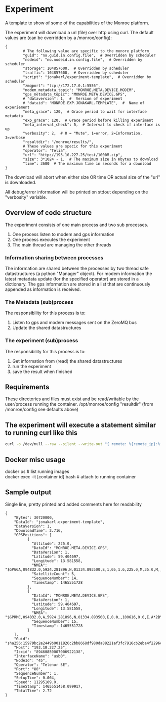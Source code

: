 
# Experiment
A template to show of some of the capabilities of the Monroe platform.

The experiment will download a url (file) over http using curl.
The default values are (can be overridden by a /monroe/config):
```
{
        # The following value are specific to the monore platform
        "guid": "no.guid.in.config.file",  # Overridden by scheduler
        "nodeid": "no.nodeid.in.config.file",  # Overridden by scheduler
        "storage": 104857600,  # Overridden by scheduler
        "traffic": 104857600,  # Overridden by scheduler
        "script": "jonakarl/experiment-template",  # Overridden by scheduler
        "zmqport": "tcp://172.17.0.1:5556",
        "modem_metadata_topic": "MONROE.META.DEVICE.MODEM",
        "gps_metadata_topic": "MONROE.META.DEVICE.GPS",
        # "dataversion": 1,  #  Version of experiment
        # "dataid": "MONROE.EXP.JONAKARL.TEMPLATE",  #  Name of experiement
        "meta_grace": 120,  # Grace period to wait for interface metadata
        "exp_grace": 120,  # Grace period before killing experiment
        "meta_interval_check": 5,  # Interval to check if interface is up
        "verbosity": 2,  # 0 = "Mute", 1=error, 2=Information, 3=verbose
        "resultdir": "/monroe/results/",
        # These values are specic for this experiment
        "operator": "Telia",
        "url": "http://193.10.227.25/test/1000M.zip",
        "size": 3*1024 - 1,  # The maximum size in Kbytes to download
        "time": 3600  # The maximum time in seconds for a download
}
```
The download will abort when either size OR time OR actual size of the "url" is
 downloaded.

All debug/error information will be printed on stdout
 depending on the "verbosity" variable.

## Overview of code structure
The experiment consists of one main process and two sub processes.
 1. One process listen to modem and gps information
 3. One process executes the experiment
 4. The main thread are managing the other threads

### Information sharing between processes
The information are shared between the processes by two thread safe
datastructures (a python "Manager" object).
For modem information the latest metadata update (for the specified operator)
are stored in a dictionary.
The gps information are stored in a list that are continuously appended as
information is received.

### The Metadata (sub)process
The responsibility for this process is to:
 1. Listen to gps and modem messages sent on the ZeroMQ bus
 2. Update the shared datastructures

### The experiment (sub)process
The responsibility for this process is to:
1. Get information from (read) the shared datastructures
2. run the experiment
3. save the result when finished


## Requirements

These directories and files must exist and be read/writable by the user/process
running the container.
/opt/monroe/config
"resultdir" (from /monroe/config see defaults above)    


## The experiment will execute a statement similar to running curl like this
```bash
curl -o /dev/null --raw --silent --write-out "{ remote: %{remote_ip}:%{remote_port}, size: %{size_download}, speed: %{speed_download}, time: %{time_total}, time_download: %{time_starttransfer} }" --interface eth0 --max-time 100 --range 0-100 http://193.10.227.25/test/1000M.zip
```

## Docker misc usage
docker ps  # list running images    
docker exec -it [container id] bash   # attach to running container

## Sample output
Single line, pretty printed and added comments here for readability
```
{
    "Bytes": 30720000,
    "DataId": "jonakarl.experiment-template",
    "DataVersion": 1,
    "DownloadTime": 2.716,
    "GPSPositions": [
          {
            "Altitude": 225.0,
            "DataId": "MONROE.META.DEVICE.GPS",
            "DataVersion": 1,
            "Latitude": 59.404697,
            "Longitude": 13.581558,
            "NMEA": "$GPGGA,094832.0,5924.281896,N,01334.893500,E,1,05,1.6,225.0,M,35.0,M,,*5D\r\n",
            "SatelliteCount": 5,
            "SequenceNumber": 14,
            "Timestamp": 1465551728
          },
          {
            "DataId": "MONROE.META.DEVICE.GPS",
            "DataVersion": 1,
            "Latitude": 59.404697,
            "Longitude": 13.581558,
            "NMEA": "$GPRMC,094832.0,A,5924.281896,N,01334.893500,E,0.0,,100616,0.0,E,A*2B\r\n",
            "SequenceNumber": 15,
            "Timestamp": 1465551728
          }
    ],
    "Guid": "sha256:15979bc2e2449b0011826c2bb8668df980da88221af3fc7916cb2eba4f2296c1.0.45.15",
    "Host": "193.10.227.25",
    "Iccid": "89460850007006922138",
    "InterfaceName": "usb0",
    "NodeId": "45",
    "Operator": "Telenor SE",
    "Port": "80",
    "SequenceNumber": 1,
    "SetupTime": 0.004,
    "Speed": 11295189.0,
    "TimeStamp": 1465551458.099917,
    "TotalTime": 2.72
}
```
